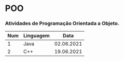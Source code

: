 # POO
### Atividades de **Programação Orientada a Objeto**.

Num | Linguagem | Data
---|---|---
1 | Java | 02.06.2021
2 | C++  | 19.06.2021
